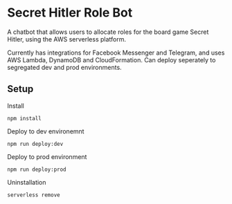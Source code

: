 # Secret Hitler Role Bot

A chatbot that allows users to allocate roles for the board game Secret Hitler, using the AWS serverless platform.

Currently has integrations for Facebook Messenger and Telegram, and uses AWS Lambda, DynamoDB and CloudFormation. Can deploy seperately to segregated dev and prod environments.

## Setup

Install
```
npm install
```

Deploy to dev environemnt
```
npm run deploy:dev
```

Deploy to prod environment
```
npm run deploy:prod
```

Uninstallation
```
serverless remove
```
